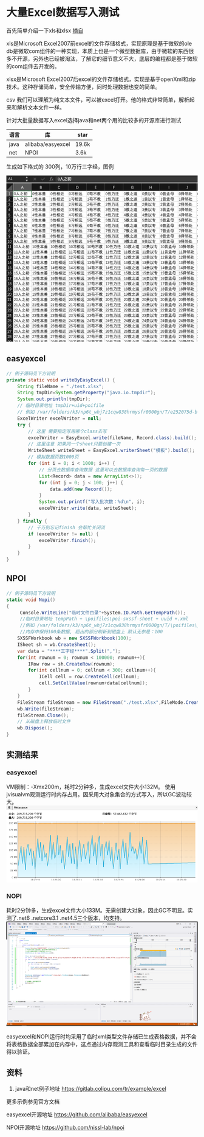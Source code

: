 # 大量Excel数据写入测试

首先简单介绍一下xls和xlsx [摘自](https://github.com/alibaba/easyexcel/blob/master/abouteasyexcel.md)

xls是Microsoft Excel2007前excel的文件存储格式，实现原理是基于微软的ole db是微软com组件的一种实现，本质上也是一个微型数据库，由于微软的东西很多不开源，另外也已经被淘汰，了解它的细节意义不大，底层的编程都是基于微软的com组件去开发的。

xlsx是Microsoft Excel2007后excel的文件存储格式，实现是基于openXml和zip技术。这种存储简单，安全传输方便，同时处理数据也变的简单。

csv 我们可以理解为纯文本文件，可以被excel打开。他的格式非常简单，解析起来和解析文本文件一样。

针对大批量数据写入excel选择java和net两个用的比较多的开源库进行测试

| 语言 | 库                | star  |
| ---- | ----------------- | ----- |
| java | alibaba/easyexcel | 19.6k |
| net  | NPOI              | 3.6k  |


生成如下格式的 300列，10万行三字经，图例

![npoi](../assets/excel/excel.png)

## easyexcel

```java
// 例子源码见下方说明
private static void writeByEasyExcel() {
    String fileName = "./test.xlsx";
    String tmpDir=System.getProperty("java.io.tmpdir");
    System.out.println(tmpDir);
    // 临时目录地址 tmpDir+uid+poifile
    // 例如 /var/folders/k3/np6t_whj7z1cqw838hrmysfr0000gn/T/e252075d-bea4-4c6c-8912-2f4277e0a3a2/poifiles
    ExcelWriter excelWriter = null;
    try {
        // 这里 需要指定写用哪个class去写
        excelWriter = EasyExcel.write(fileName, Record.class).build();
        // 这里注意 如果同一个sheet只要创建一次
        WriteSheet writeSheet = EasyExcel.writerSheet("模板").build();
        // 模拟数据页数1000页
        for (int i = 0; i < 1000; i++) {
            // 分页去数据库查询数据 这里可以去数据库查询每一页的数据
            List<Record> data = new ArrayList<>();
            for (int j = 0; j < 100; j++) {
                data.add(new Record());
            }
            System.out.printf("写入批次数：%d\n", i);
            excelWriter.write(data, writeSheet);
        }
    } finally {
        // 千万别忘记finish 会帮忙关闭流
        if (excelWriter != null) {
            excelWriter.finish();
        }
    }
}
```

## NPOI

```C#
// 例子源码见下方说明
static void Nopi()
{
     Console.WriteLine("临时文件目录"+System.IO.Path.GetTempPath());
     //临时目录地址 tempPath + \poifiles\poi-sxssf-sheet + uuid +.xml
     //例如 /var/folders/k3/np6t_whj7z1cqw838hrmysfr0000gn/T/\poifiles\poi-sxssf-sheet74419a86-1e3c-435a-93aa-52bea8861760.xml
     //内存中保持100条数据, 超出的部分刷新到磁盘上 默认无参是：100
    SXSSFWorkbook wb = new SXSSFWorkbook(100);
    ISheet sh = wb.CreateSheet();
    var data = "****三字经****".Split(",");
    for(int rownum = 0; rownum < 100000; rownum++){
        IRow row = sh.CreateRow(rownum);
        for(int cellnum = 0; cellnum < 300; cellnum++){
            ICell cell = row.CreateCell(cellnum);
            cell.SetCellValue(rownum+data[cellnum]);
        }
    }
    FileStream fileStream = new FileStream("./test.xlsx",FileMode.Create,FileAccess.ReadWrite);
    wb.Write(fileStream);
    fileStream.Close();
    // 从磁盘上释放临时文件
    wb.Dispose();
}
```


## 实测结果

### easyexcel

VM限制：-Xmx200m，耗时2分钟多，生成excel文件大小132M。
使用jvisualvm观测运行时内存占用。因采用大对象集合的方式写入，所以GC波动较大。
![easyexcel](../assets/excel/java-excel.png)

### NOPI

耗时2分钟多，生成excel文件大小133M。无需创建大对象，因此GC不明显。实测了.net6 .netcore3.1 .net4.5三个版本，均支持。
![npoi](../assets/excel/net-excel.png)

easyexcel和NOPI运行时均采用了临时xml类型文件存储已生成表格数据，并不会将表格数据全部累加在内存中，这点通过内存观测工具和查看临时目录生成的文件得以验证。

## 资料

1. java和net例子地址 https://gitlab.colipu.com/tr/example/excel

更多示例参见官方文档

easyexcel开源地址 https://github.com/alibaba/easyexcel

NPOI开源地址 https://github.com/nissl-lab/npoi